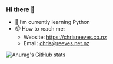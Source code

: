 ### Hi there 👋

- 🌱 I’m currently learning Python
- 📫 How to reach me:
     - Website: https://chrisreeves.co.nz
     - Email:   chris@reeves.net.nz

![Anurag's GitHub stats](https://github-readme-stats.vercel.app/api?username=anuraghazra&theme=dark&show_icons=true)

<!--
**chrisreeves-/chrisreeves-** is a ✨ _special_ ✨ repository because its `README.md` (this file) appears on your GitHub profile.

Here are some ideas to get you started:

- 🔭 I’m currently working on ...
- 🌱 I’m currently learning ...
- 👯 I’m looking to collaborate on ...
- 🤔 I’m looking for help with ...
- 💬 Ask me about ...
- 📫 How to reach me: ...
- 😄 Pronouns: ...
- ⚡ Fun fact: ...
-->
